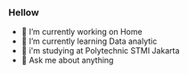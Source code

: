 ### Hellow 


- 🔭 I’m currently working on Home
- 🌱 I’m currently learning Data analytic
- 👯 i'm studying at Polytechnic STMI Jakarta
- 💬 Ask me about anything
<!--
**Sssatriadi/SSSatriadi** is a ✨ _special_ ✨ repository because its `README.md` (this file) appears on your GitHub profile.

Here are some ideas to get you started:

- 🔭 I’m currently working on Home
- 🌱 I’m currently learning Data analytic
- 👯 i'm studying at Polytechnic STMI Jakarta

-->
